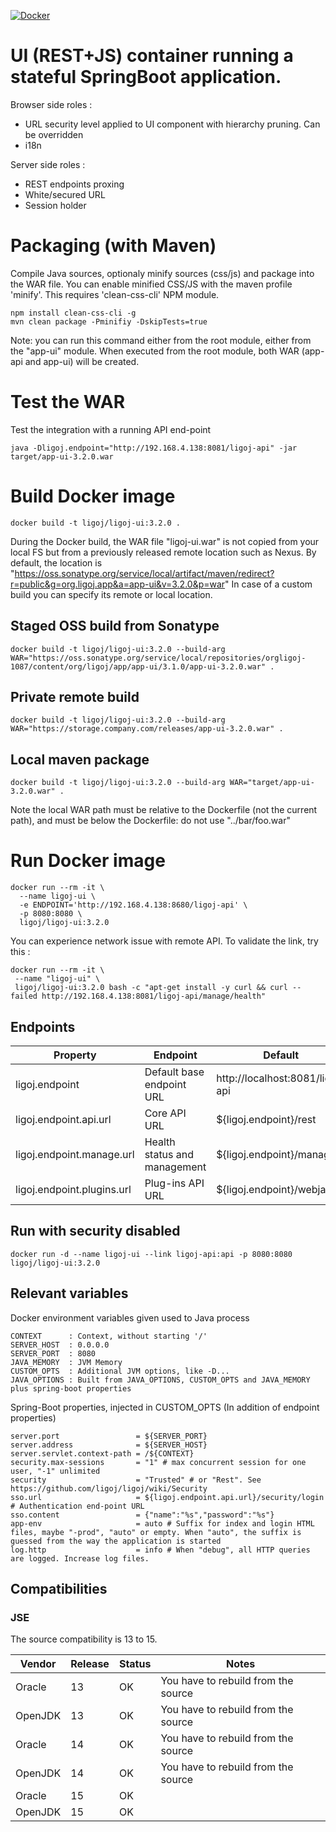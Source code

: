 [![Docker](https://img.shields.io/docker/build/ligoj/ligoj-ui.svg)](https://hub.docker.com/r/ligoj/ligoj-ui)

# UI (REST+JS) container running a stateful SpringBoot application.

Browser side roles :

- URL security level applied to UI component with hierarchy pruning. Can be overridden
- i18n

Server side roles :

- REST endpoints proxing
- White/secured URL
- Session holder 

# Packaging (with Maven)

Compile Java sources, optionaly minify sources (css/js) and package into the WAR file.
You can enable minified CSS/JS with the maven profile 'minify'. This requires 'clean-css-cli' NPM module.

```
npm install clean-css-cli -g
mvn clean package -Pminifiy -DskipTests=true
```

Note: you can run this command either from the root module, either from the "app-ui" module. When executed from the root module, both WAR (app-api and app-ui) will be created.

# Test the WAR

Test the integration with a running API end-point

```
java -Dligoj.endpoint="http://192.168.4.138:8081/ligoj-api" -jar target/app-ui-3.2.0.war
```

# Build Docker image

```
docker build -t ligoj/ligoj-ui:3.2.0 .
```

During the Docker build, the WAR file "ligoj-ui.war" is not copied from your local FS but from a previously released remote location such as Nexus.
By default, the location is "https://oss.sonatype.org/service/local/artifact/maven/redirect?r=public&g=org.ligoj.app&a=app-ui&v=3.2.0&p=war"
In case of a custom build you can specify its remote or local location.

## Staged OSS build from Sonatype

```
docker build -t ligoj/ligoj-ui:3.2.0 --build-arg WAR="https://oss.sonatype.org/service/local/repositories/orgligoj-1087/content/org/ligoj/app/app-ui/3.1.0/app-ui-3.2.0.war" .
```

## Private remote build

```
docker build -t ligoj/ligoj-ui:3.2.0 --build-arg WAR="https://storage.company.com/releases/app-ui-3.2.0.war" .
```

## Local maven package

```
docker build -t ligoj/ligoj-ui:3.2.0 --build-arg WAR="target/app-ui-3.2.0.war" .
```

Note the local WAR path must be relative to the Dockerfile (not the current path), and must be below the Dockerfile: do not use "../bar/foo.war"

# Run Docker image

```
docker run --rm -it \
  --name ligoj-ui \
  -e ENDPOINT='http://192.168.4.138:8680/ligoj-api' \
  -p 8080:8080 \
  ligoj/ligoj-ui:3.2.0 
```

You can experience network issue with remote API. To validate the link, try this :

```
docker run --rm -it \
 --name "ligoj-ui" \
 ligoj/ligoj-ui:3.2.0 bash -c "apt-get install -y curl && curl --failed http://192.168.4.138:8081/ligoj-api/manage/health"
```

## Endpoints

| Property     | Endpoint | Default |
|------------|---------|--------------------------|
| ligoj.endpoint | Default base endpoint URL    | http://localhost:8081/ligoj-api |
| ligoj.endpoint.api.url | Core API URL     | ${ligoj.endpoint}/rest |
| ligoj.endpoint.manage.url | Health status and management| ${ligoj.endpoint}/manage |
| ligoj.endpoint.plugins.url | Plug-ins API URL | ${ligoj.endpoint}/webjars |


## Run with security disabled
```
docker run -d --name ligoj-ui --link ligoj-api:api -p 8080:8080 ligoj/ligoj-ui:3.2.0 
```


## Relevant variables

Docker environment variables given used to Java process

```
CONTEXT      : Context, without starting '/'
SERVER_HOST  : 0.0.0.0
SERVER_PORT  : 8080
JAVA_MEMORY  : JVM Memory
CUSTOM_OPTS  : Additional JVM options, like -D...
JAVA_OPTIONS : Built from JAVA_OPTIONS, CUSTOM_OPTS and JAVA_MEMORY plus spring-boot properties
```

Spring-Boot properties, injected in CUSTOM_OPTS
(In addition of endpoint properties)

```
server.port                 = ${SERVER_PORT}
server.address              = ${SERVER_HOST}
server.servlet.context-path = /${CONTEXT}
security.max-sessions       = "1" # max concurrent session for one user, "-1" unlimited
security                    = "Trusted" # or "Rest". See https://github.com/ligoj/ligoj/wiki/Security
sso.url                     = ${ligoj.endpoint.api.url}/security/login # Authentication end-point URL
sso.content                 = {"name":"%s","password":"%s"}
app-env                     = auto # Suffix for index and login HTML files, maybe "-prod", "auto" or empty. When "auto", the suffix is guessed from the way the application is started
log.http                    = info # When "debug", all HTTP queries are logged. Increase log files.
```

## Compatibilities

### JSE

The source compatibility is 13 to 15.

| Vendor     | Release  | Status  | Notes |
|------------|----------|---------|-------|
| Oracle     | 13       | OK      | You have to rebuild from the source |
| OpenJDK    | 13       | OK      | You have to rebuild from the source |
| Oracle     | 14       | OK      | You have to rebuild from the source |
| OpenJDK    | 14       | OK      | You have to rebuild from the source |
| Oracle     | 15       | OK      |  |
| OpenJDK    | 15       | OK      |  |
